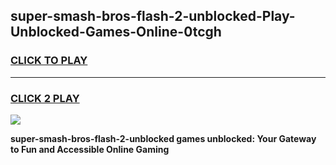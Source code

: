 
## super-smash-bros-flash-2-unblocked-Play-Unblocked-Games-Online-0tcgh
<h3>
<a href="https://premium76.site?title=super-smash-bros-flash-2-unblocked&ref=25A">CLICK TO PLAY</a></h3>
<hr>

<h3>
<a href="https://premium76.site?title=super-smash-bros-flash-2-unblocked&ref=25A">CLICK 2 PLAY</a>
  
</h3>

<a href="https://premium76.site?title=super-smash-bros-flash-2-unblocked&ref=25A"><img src="https://clearcache.store/games.png"></a>


**super-smash-bros-flash-2-unblocked games unblocked: Your Gateway to Fun and Accessible Online Gaming**
